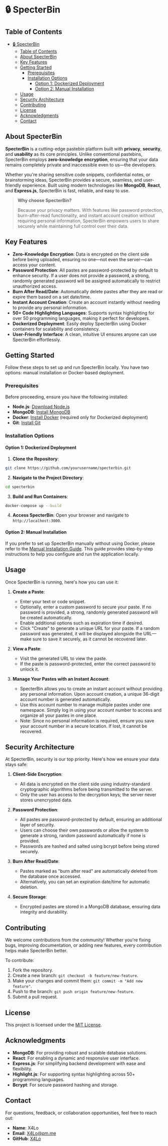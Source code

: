 # 🔒 SpecterBin

## Table of Contents
- [🔒 SpecterBin](#-specterbin)
  - [Table of Contents](#table-of-contents)
  - [About SpecterBin](#about-specterbin)
  - [Key Features](#key-features)
  - [Getting Started](#getting-started)
    - [Prerequisites](#prerequisites)
    - [Installation Options](#installation-options)
      - [Option 1: Dockerized Deployment](#option-1-dockerized-deployment)
      - [Option 2: Manual Installation](#option-2-manual-installation)
  - [Usage](#usage)
  - [Security Architecture](#security-architecture)
  - [Contributing](#contributing)
  - [License](#license)
  - [Acknowledgments](#acknowledgments)
  - [Contact](#contact)


## About SpecterBin

**SpecterBin** is a cutting-edge pastebin platform built with **privacy**, **security**, and **usability** as its core principles. Unlike conventional pastebins, SpecterBin employs **zero-knowledge encryption**, ensuring that your data remains completely private and inaccessible even to us—the developers.

Whether you're sharing sensitive code snippets, confidential notes, or brainstorming ideas, SpecterBin provides a secure, seamless, and user-friendly experience. Built using modern technologies like **MongoDB**, **React**, and **Express.js**, SpecterBin is fast, reliable, and easy to use.

> **Why choose SpecterBin?**
>
> Because your privacy matters. With features like password protection, burn-after-read functionality, and instant account creation without requiring personal information, SpecterBin empowers users to share securely while maintaining full control over their data.

## Key Features

- **Zero-Knowledge Encryption**: Data is encrypted on the client side before being uploaded, ensuring no one—not even the server—can access your content.
- **Password Protection**: All pastes are password-protected by default to enhance security. If a user does not provide a password, a strong, randomly generated password will be assigned automatically to restrict unauthorized access.
- **Burn After Read/Date**: Automatically delete pastes after they are read or expire them based on a set date/time.
- **Instant Account Creation**: Create an account instantly without needing to provide any personal information.
- **50+ Code Highlighting Languages**: Supports syntax highlighting for over 50 programming languages, making it perfect for developers.
- **Dockerized Deployment**: Easily deploy SpecterBin using Docker containers for scalability and consistency.
- **User-Friendly Interface**: A clean, intuitive UI ensures anyone can use SpecterBin effortlessly.

## Getting Started

Follow these steps to set up and run SpecterBin locally. You have two options: manual installation or Docker-based deployment.

### Prerequisites

Before proceeding, ensure you have the following installed:

- **Node.js**: [Download Node.js](https://nodejs.org/)
- **MongoDB**: [Install MongoDB](https://www.mongodb.com/try/download/community)
- **Docker**: [Install Docker](https://www.docker.com/products/docker-desktop) (required only for Dockerized deployment)
- **Git**: [Install Git](https://git-scm.com/)

### Installation Options

#### Option 1: Dockerized Deployment

1. **Clone the Repository**:
```bash
git clone https://github.com/yourusername/specterbin.git
```

2. **Navigate to the Project Directory**:
```bash
cd specterbin
```

3. **Build and Run Containers**:
```bash
docker-compose up --build
```

4. **Access SpecterBin**:
   Open your browser and navigate to `http://localhost:3000`.

#### Option 2: Manual Installation

If you prefer to set up SpecterBin manually without using Docker, please refer to the [Manual Installation Guide](docs/manual-installation.md). This guide provides step-by-step instructions to help you configure and run the application locally.

## Usage

Once SpecterBin is running, here's how you can use it:

1. **Create a Paste**:
   - Enter your text or code snippet.
   - Optionally, enter a custom password to secure your paste. If no password is provided, a strong, randomly generated password will be created automatically.
   - Enable additional options such as expiration time if desired.
   - Click "Create" to generate a unique URL for your paste. If a random password was generated, it will be displayed alongside the URL—make sure to save it securely, as it cannot be recovered later.

2. **View a Paste**:
   - Visit the generated URL to view the paste.
   - If the paste is password-protected, enter the correct password to unlock it.

3. **Manage Your Pastes with an Instant Account**:
   - SpecterBin allows you to create an instant account without providing any personal information. Upon account creation, a unique 36-digit account number is generated automatically.
   - Use this account number to manage multiple pastes under one namespace. Simply log in using your account number to access and organize all your pastes in one place.
   - Note: Since no personal information is required, ensure you save your account number in a secure location. If lost, it cannot be recovered.

## Security Architecture

At SpecterBin, security is our top priority. Here's how we ensure your data stays safe:

1. **Client-Side Encryption**:
   - All data is encrypted on the client side using industry-standard cryptographic algorithms before being transmitted to the server.
   - Only the user has access to the decryption keys; the server never stores unencrypted data.

2. **Password Protection**:
   - All pastes are password-protected by default, ensuring an additional layer of security.
   - Users can choose their own passwords or allow the system to generate a strong, random password automatically if none is provided.
   - Passwords are hashed and salted using bcrypt before being stored securely.

3. **Burn After Read/Date**:
   - Pastes marked as "burn after read" are automatically deleted from the database once accessed.
   - Alternatively, you can set an expiration date/time for automatic deletion.

4. **Secure Storage**:
   - Encrypted pastes are stored in a MongoDB database, ensuring data integrity and durability.

## Contributing

We welcome contributions from the community! Whether you're fixing bugs, improving documentation, or adding new features, every contribution helps make SpecterBin better.

To contribute:

1. Fork the repository.
2. Create a new branch: `git checkout -b feature/new-feature`.
3. Make your changes and commit them: `git commit -m "Add new feature"`.
4. Push to the branch: `git push origin feature/new-feature`.
5. Submit a pull request.

## License

This project is licensed under the [MIT License](LICENSE).

## Acknowledgments

- **MongoDB**: For providing robust and scalable database solutions.
- **React**: For enabling a dynamic and responsive user interface.
- **Express.js**: For simplifying backend development with ease and flexibility.
- **Highlight.js**: For supporting syntax highlighting across 50+ programming languages.
- **Bcrypt**: For secure password hashing and storage.

## Contact

For questions, feedback, or collaboration opportunities, feel free to reach out:

- **Name**: X4Lo
- **Email**: X4Lo@pm.me
- **GitHub**: [X4Lo](https://github.com/X4Lo)
